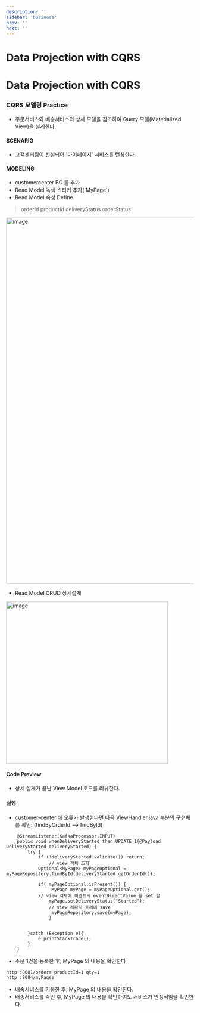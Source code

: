 ```yaml
---
description: ''
sidebar: 'business'
prev: ''
next: ''
---
```


# Data Projection with CQRS

# Data Projection with CQRS


### CQRS 모델링 Practice

- 주문서비스와 배송서비스의 상세 모델을 참조하여 Query 모델(Materialized View)을 설계한다.

#### SCENARIO
- 고객센터팀이 신설되어 '마이페이지' 서비스를 런칭한다.

#### MODELING
- customercenter BC 를 추가
- Read Model 녹색 스티커 추가('MyPage')
- Read Model 속성 Define
> orderId 
> productId
> deliveryStatus
> orderStatus

<img width="982" alt="image" src="https://user-images.githubusercontent.com/487999/191055790-5d6a529f-e2f7-49ab-8ee0-74d371f06090.png">

- Read Model CRUD 상세설계

<img width="434" alt="image" src="https://user-images.githubusercontent.com/487999/191056403-fbdec62b-42ea-4261-8e4e-b631c6c6779a.png">



#### Code Preview
- 상세 설계가 끝난 View Model 코드를 리뷰한다.

#### 실행
- customer-center 에 오류가 발생한다면 다음 ViewHandler.java 부분의 구현체를 확인: (findByOrderId --> findById)
```
    @StreamListener(KafkaProcessor.INPUT)
    public void whenDeliveryStarted_then_UPDATE_1(@Payload DeliveryStarted deliveryStarted) {
        try {
            if (!deliveryStarted.validate()) return;
                // view 객체 조회
            Optional<MyPage> myPageOptional = myPageRepository.findById(deliveryStarted.getOrderId());

            if( myPageOptional.isPresent()) {
                 MyPage myPage = myPageOptional.get();
            // view 객체에 이벤트의 eventDirectValue 를 set 함
                myPage.setDeliveryStatus("Started");    
                // view 레파지 토리에 save
                 myPageRepository.save(myPage);
                }


        }catch (Exception e){
            e.printStackTrace();
        }
    }

```
- 주문 1건을 등록한 후, MyPage 의 내용을 확인한다
```
http :8081/orders productId=1 qty=1
http :8084/myPages
```
- 배송서비스를 기동한 후, MyPage 의 내용을 확인한다.
- 배송서비스를 죽인 후, MyPage 의 내용을 확인하여도 서비스가 안정적임을 확인한다. 